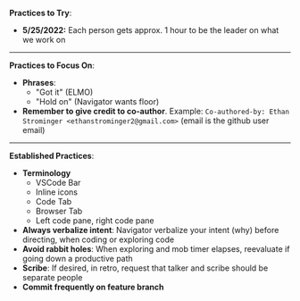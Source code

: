 **Practices to Try**:
- **5/25/2022:** Each person gets approx. 1 hour to be the leader on what we work on
---

**Practices to Focus On**:
- **Phrases**:
  - "Got it" (ELMO)
  - "Hold on" (Navigator wants floor)
- **Remember to give credit to co-author**.  Example: `Co-authored-by: Ethan Strominger <ethanstrominger2@gmail.com>` (email is the github user email)

---

**Established Practices**:
- **Terminology**
    - VSCode Bar
    - Inline icons
    - Code Tab
    - Browser Tab
    - Left code pane, right code pane
- **Always verbalize intent**: Navigator verbalize your intent (why) before directing, when coding or exploring code
- **Avoid rabbit holes**: When exploring and mob timer elapses, reevaluate if going down a productive path
- **Scribe**: If desired, in retro, request that talker and scribe should be separate people
- **Commit frequently on feature branch**
